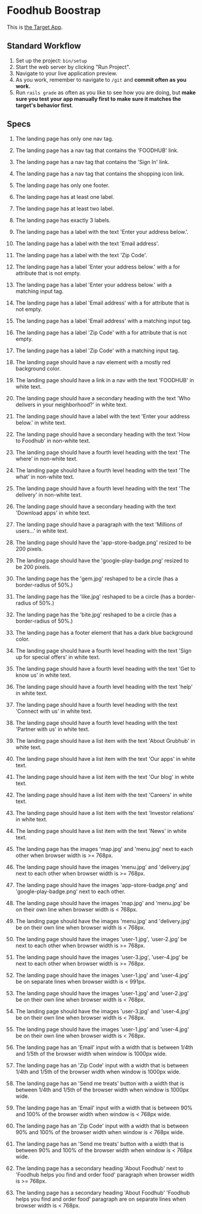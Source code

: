 # Foodhub Boostrap

This is [the Target App](http://foodhub-bootstrap.herokuapp.com/).

## Standard Workflow

 1. Set up the project: `bin/setup`
 1. Start the web server by clicking "Run Project".
 1. Navigate to your live application preview.
 1. As you work, remember to navigate to `/git` and **commit often as you work.**
 1. Run `rails grade` as often as you like to see how you are doing, but **make sure you test your app manually first to make sure it matches the target's behavior first**.


## Specs

1. The landing page has only one nav tag.

1. The landing page has a nav tag that contains the 'FOODHUB' link.

1. The landing page has a nav tag that contains the 'Sign In' link.

1. The landing page has a nav tag that contains the shopping icon link.

1. The landing page has only one footer.

1. The landing page has at least one label.

1. The landing page has at least two label.

1. The landing page has exactly 3 labels.

1. The landing page has a label with the text 'Enter your address below.'.

1. The landing page has a label with the text 'Email address'.

1. The landing page has a label with the text 'Zip Code'.

1. The landing page has a label 'Enter your address below.' with a for attribute that is not empty.

1. The landing page has a label 'Enter your address below.' with a matching input tag.

1. The landing page has a label 'Email address' with a for attribute that is not empty.

1. The landing page has a label 'Email address' with a matching input tag.

1. The landing page has a label 'Zip Code' with a for attribute that is not empty.

1. The landing page has a label 'Zip Code' with a matching input tag.

1. The landing page should have a nav element with a mostly red background color.

1. The landing page should have a link in a nav with the text 'FOODHUB' in white text.

1. The landing page should have a secondary heading with the text 'Who delivers in your neighborhood?' in white text.

1. The landing page should have a label with the text 'Enter your address below.' in white text.

1. The landing page should have a secondary heading with the text 'How to Foodhub' in non-white text.

1. The landing page should have a fourth level heading with the text 'The where' in non-white text.

1. The landing page should have a fourth level heading with the text 'The what' in non-white text.

1. The landing page should have a fourth level heading with the text 'The delivery' in non-white text.

1. The landing page should have a secondary heading with the text 'Download apps' in white text.

1. The landing page should have a paragraph with the text 'Millions of users...' in white text.

1. The landing page should have the 'app-store-badge.png' resized to be 200 pixels.

1. The landing page should have the 'google-play-badge.png' resized to be 200 pixels.

1. The landing page has the 'gem.jpg' reshaped to be a circle (has a border-radius of 50%.)

1. The landing page has the 'like.jpg' reshaped to be a circle (has a border-radius of 50%.)

1. The landing page has the 'bite.jpg' reshaped to be a circle (has a border-radius of 50%.)

1. The landing page has a footer element that has a dark blue background color.

1. The landing page should have a fourth level heading with the text 'Sign up for special offers' in white text.

1. The landing page should have a fourth level heading with the text 'Get to know us' in white text.

1. The landing page should have a fourth level heading with the text 'help' in white text.

1. The landing page should have a fourth level heading with the text 'Connect with us' in white text.

1. The landing page should have a fourth level heading with the text 'Partner with us' in white text.

1. The landing page should have a list item with the text 'About Grubhub' in white text.

1. The landing page should have a list item with the text 'Our apps' in white text.

1. The landing page should have a list item with the text 'Our blog' in white text.

1. The landing page should have a list item with the text 'Careers' in white text.

1. The landing page should have a list item with the text 'Investor relations' in white text.

1. The landing page should have a list item with the text 'News' in white text.

1. The landing page has the images 'map.jpg' and 'menu.jpg' next to each other when browser width is >= 768px.

1. The landing page should have the images 'menu.jpg' and 'delivery.jpg' next to each other when browser width is >= 768px.

1. The landing page should have the images 'app-store-badge.png' and 'google-play-badge.png' next to each other.

1. The landing page should have the images 'map.jpg' and 'menu.jpg' be on their own line when browser width is < 768px.

1. The landing page should have the images 'menu.jpg' and 'delivery.jpg' be on their own line when browser width is < 768px.

1. The landing page should have the images 'user-1.jpg', 'user-2.jpg' be next to each other when browser width is >= 768px.

1. The landing page should have the images 'user-3.jpg', 'user-4.jpg' be next to each other when browser width is >= 768px.

1. The landing page should have the images 'user-1.jpg' and 'user-4.jpg' be on separate lines when browser width is < 991px.

1. The landing page should have the images 'user-1.jpg' and 'user-2.jpg' be on their own line when browser width is < 768px.

1. The landing page should have the images 'user-3.jpg' and 'user-4.jpg' be on their own line when browser width is < 768px.

1. The landing page should have the images 'user-1.jpg' and 'user-4.jpg' be on their own line when browser width is < 768px.

1. The landing page has an 'Email' input with a width that is between 1/4th and 1/5th of the browser width when window is 1000px wide.

1. The landing page has an 'Zip Code' input with a width that is between 1/4th and 1/5th of the browser width when window is 1000px wide.

1. The landing page has an 'Send me treats' button with a width that is between 1/4th and 1/5th of the browser width when window is 1000px wide.

1. The landing page has an 'Email' input with a width that is between 90% and 100% of the browser width when window is < 768px wide.

1. The landing page has an 'Zip Code' input with a width that is between 90% and 100% of the browser width when window is < 768px wide.

1. The landing page has an 'Send me treats' button with a width that is between 90% and 100% of the browser width when window is < 768px wide.

1. The landing page has a secondary heading 'About Foodhub' next to 'Foodhub helps you find and order food' paragraph when browser width is >= 768px.

1. The landing page has a secondary heading 'About Foodhub' 'Foodhub helps you find and order food' paragraph are on separate lines when browser width is < 768px.
